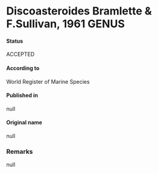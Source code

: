 Discoasteroides Bramlette & F.Sullivan, 1961 GENUS
=======

#### Status
ACCEPTED

#### According to
World Register of Marine Species

#### Published in
null

#### Original name
null

### Remarks
null